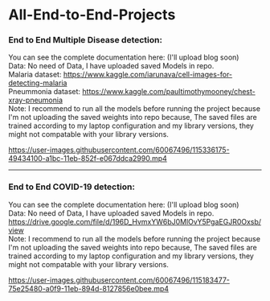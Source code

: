 # All-End-to-End-Projects
                                                                                                                                                                      
### End to End Multiple Disease detection: 

You can see the complete documentation here:  (I'll upload blog soon)                                                                                                                                                 
Data: No need of Data, I have uploaded saved Models in repo.                                                                                                                                                                           
Malaria dataset: https://www.kaggle.com/iarunava/cell-images-for-detecting-malaria                                                                                                     
Pneummonia dataset: https://www.kaggle.com/paultimothymooney/chest-xray-pneumonia                                                                                                                       
Note: I recommend to run all the models before running the project because I'm not uploading the saved weights into repo because, The saved files are trained according to my laptop configuration and my library versions, they might not compatable with your library versions.                                                                                    

https://user-images.githubusercontent.com/60067496/115336175-49434100-a1bc-11eb-852f-e067ddca2990.mp4


-----------------------------------------------------------------------------------------------------------------------------------------------------------------------------------
                                                                                                                                                                      
### End to End COVID-19 detection: 

You can see the complete documentation here:  (I'll upload blog soon)                                                                                                                                                 
Data: No need of Data, I have uploaded saved Models in repo. https://drive.google.com/file/d/196D_HvmxYW6bJ0MlOvY5PgaEGJR0Oxsb/view                                                                                                                                                                                                                                             
Note: I recommend to run all the models before running the project because I'm not uploading the saved weights into repo because, The saved files are trained according to my laptop configuration and my library versions, they might not compatable with your library versions.  
                                                                 
https://user-images.githubusercontent.com/60067496/115183477-75e25480-a0f9-11eb-894d-8127856e0bee.mp4
